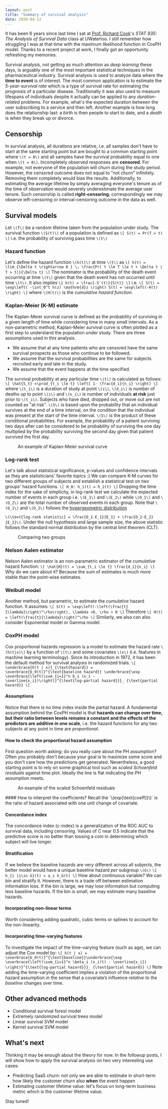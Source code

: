 ```yaml
---
layout: post
title: "Summary of survival analysis"
date: 2020-04-13
---
```

<span class="dropcap">I</span>t has been 6 years since last time I sat at [Prof. Richard Cook]([http://www.math.uwaterloo.ca/~rjcook/index.html](http://www.math.uwaterloo.ca/~rjcook/index.html))'s *STAT 935: The Analysis of Survival Data* class at UWaterloo. I still remember how struggling I was at that time with the maximum likelihood function in CoxPH model. Thanks to a recent project at work, I finally got an opportunity refreshing my memories.

Survival analysis, not getting as much attention as *deep learning* these days, is arguably one of the most important statistical techniques in the pharmaceutical industry. Survival analysis is used to analyze data where the **time to event** is of interest. The most common application is to estimate the *5-year-survival rate* which is a type of survival rate for estimating the prognosis of a particular disease. Traditionally it was also used to measure lifespans of individuals despite it actually can be applied to any *duration-related* problems. For example, what's the expected duration between the user subscribing to a service and then left. Another example is how long does the relationship last: a *birth* is then people to start to date, and a *death* is when they break up or divorce.

## Censorship
In survival analysis, all durations are relative, i.e. all samples don't have to start at the same starting point but are bought to a common starting point where `\(t = 0\)` and all samples have the survival probability equal to one when `\(t = 0\)`. Incompletely observed responses are **censored**. For example, not everyone of the population will churn during the study period. However, the censored outcome does not equal to "not churn" infinitely. Removing them completely would bias the results. Additionally, to estimating the average lifetime by simply averaging everyone's tenure as of the time of observation would severely underestimate the average user tenure. Such censorship is called **right-censoring**; correspondingly we may observe left-censoring or interval-censoring outcome in the data as well.

## Survival models
Let `\(T\)` be a random lifetime taken from the population under study. The survival function `\(S(t)\)` of a population is defined as
`\[
S(t) = Pr(T > t)
\]`
i.e. the probability of surviving pass time `\(t\)`
### Hazard function
Let's define the hazard function `\(h(t)\)` at time `\(t\)` as
`\[
h(t) = \lim_{\Delta t \rightarrow 0 } \; \frac{Pr( t \le T \le t + \Delta t | T > t)}{\Delta t}
\]`
The nominator is the probability of the death event occurring at time `\(t\)` given that the death event has not occurred until time `\(t\)`.
It also implies
`\[
h(t) = \frac{-S'(t)}{S(t)}
\]`
i.e.
`\[
S(t) = \exp\left( -\int_0^t h(z) \mathrm{d}z \right)
S(t) = \exp\left(-H(t) \right)
\]`
where `\(H(t)\)` is the _cumulative hazard function_.

### Kaplan-Meier (K-M) estimate
The Kaplan-Meier survival curve is defined as the probability of surviving in a given length of time while considering time in many small intervals. As a non-parametric method, Kaplan-Meier survival curve is often plotted as a first step to understand the population under study. There are three assumptions used in this analysis.
- We assume that at any time patients who are censored have the same survival prospects as those who continue to be followed.
- We assume that the survival probabilities are the same for subjects recruited early and late in the study.
- We assume that the event happens at the time specified.

The survival probability at any particular time `\(t\)` is calculated as follows:
`\[
\hat{S_t} =\prod_{t_i \le t} \left[ 1- \frac{d_i}{n_i} \right]
\]`
where `\(t_i\)` is a duration of study at point `\(i\)`, `\(d_i\)` is number of deaths up to point `\(i\)` and `\(n_i\)` is number of individuals **at risk** just prior to `\(t_i\)`. Subjects who have died, dropped out, or move out are not counted as "at risk".
`\(S\)` is based upon the probability that an individual survives at the end of a time interval, on the condition that the individual was present at the start of the time interval. `\(S\)` is the product of these conditional probabilities. For example, the probability of a patient surviving two days after can be considered to be probability of surviving the one day multiplied by the probability surviving the second day given that patient survived the first day.
<figure>
    <img src="{{ '/assets/img/20200413_km_curve.png' | prepend: site.baseurl }}" alt="">
    <figcaption>An example of Kaplan-Meier survival curve</figcaption>
</figure>

### Log-rank test
Let's talk about statistical significance, p-values and confidence intervals as they are statisticians' favorite topics :)
We can compare K-M curves for two different groups of subjects and establish a statistical test on two groups' hazard functions.
`\[
H_0: h_1(t) = h_2(t)
\]`
Dropping the time index for the sake of simplicity, in log-rank test we calculate the expected number of events in each group i.e. `\(E_1\)` and `\(E_2\)` while `\(O_1\)` and `\(O_2\)` are the total number of observed events in each group. Note that `\(O_1\)` and `\(O_2\)` follows the [hypergeometric distribution](https://en.wikipedia.org/wiki/Hypergeometric_distribution)

`\(\text{log-rank statistic} = \frac{O_1-E_1}{E_1} + \frac{O_2-E_2}{E_2}\)`.
Under the null hypothesis and large sample size, the above statistic follows the standard normal distribution by the central limit theorem (CLT).
<figure>
    <img src="{{ '/assets/img/20200413_log_rank' | prepend: site.baseurl }}" alt="">
    <figcaption>Comparing two groups</figcaption>
</figure>

### Nelson Aalen estimator
Nelson Aalen estimator is an non-parametric estimator of the _cumulative_ hazard function:
`\[
\hat{H}(t) = \sum_{t_i \le t} \frac{d_i}{n_i}
\]`
Why do we care about it? Because the sum of estimates is much more stable than the point-wise estimates.

### Weibull model
Another method, but parametric, to estimate the _cumulative_ hazard function. It assumes:
`\[
S(t) = \exp\left(-\left(\frac{t}{\lambda}\right)^\rho\right), \lambda >0, \rho > 0
\]`
Therefore
`\[
H(t) = \left(\frac{t}{\lambda}\right)^\rho
\]`
Similarly, we also can also consider Exponential model or Gamma model.

### CoxPH model
Cox proportional hazards regression is a model to estimate the hazard rate `\(h(t|x)\)` by a function of `\(t\)` and some covariates `\(x\)` (i.e. features in machine learning terminology). Since its introduction in 1972, it has been the default method for survival analysis in randomized trials.
`\[
\underbrace{h(t | x)}_{\text{hazard}} = \overbrace{b_0(t)}^{\text{baseline hazard}} \underbrace{\exp \overbrace{\left(\sum_{i=1}^n b_i (x_i - \overline{x_i})\right)}^{\text{log-partial hazard}}}_ {\text{partial hazard}}
\]`
#### Assumptions
Notice that there is no time index inside the partial hazard. A fundamental assumption behind the CoxPH model is that **hazards can change over time, but their ratio between levels remains a constant and the effects of the predictors are additive in one scale**, i.e. the hazard functions for any two subjects at any point in time are *proportional*.

#### How to check the proportional hazard assumption
First question worth asking: do you really care about the PH assumption? Often you probably don't because your goal is to maximize some score and you don't care how the predictions get generated.
Nevertheless, a good starting point is to rely on some graphical tool such as _scaled Schoenfeld residuals_ against time plot. Ideally the line is flat indicating the PH assumption meets.
<figure>
    <img src="{{ '/assets/img/20200413_residuals.png' | prepend: site.baseurl }}" alt="">
    <figcaption>An example of the scaled Schoenfeld residuals</figcaption>
</figure>
#### How to interpret the coefficients?
Recall the `\(exp(\text{coeff})\)` is the ratio of hazard associated with one unit change of covariate.

#### Concordance index
The concordance index (c-index) is a generalization of the ROC AUC to survival data, including censoring. Values of _C_ near 0.5 indicate that the predictive score is no better than tossing a coin in determining which subject will live longer.

#### Stratification
If we believe the baseline hazards are very different across all subjects, the better model would have a unique baseline hazard _per_ subgroup `\(G\)`
`\[
h_{i |i\in G}(t) = a_i h_G(t)
\]`
How about continuous variable?
We can bin and stratify it. However, there is a trade off between estimation information loss. If the bin is large, we may lose information but computing less baseline hazards. If the bin is small, we may estimate many baseline hazards.
#### Incorporating non-linear terms
Worth considering adding quadratic, cubic terms or splines to account for the non-linearity.

#### Incorporating time-varying features
To investigate the impact of the time-varying feature (such as age), we can adjust the Cox model by:
`\[
h(t | x) = \overbrace{b_0(t)}^{\text{baseline}}\underbrace{\exp \overbrace{\left(\sum_{i=1}^n \beta_i (x_i(t) - \overline{x_i}) \right)}^{\text{log-partial hazard}}}_ {\text{partial hazard}}
\]`
Note adding the time-varying coefficient implies a violation of the proportional hazard assumption in the sense that a covariate’s influence _relative to the baseline_ changes over time.

## Other advanced methods
- Conditional survival forest model
- Extremely randomized survival trees model
- Linear survival SVM model
- Kernel survival SVM model

## What's next
Thinking it may be enough about the theory for now. In the followup posts, I will show how to apply the survival analysis on two very interesting use cases:
- Predicting SaaS churn: not only we are able to estimate in short-term how likely the customer churn also **when** the event happen
- Estimating customer lifetime value: let's focus on long-term business metric which is the customer lifetime value.

Stay tuned!
